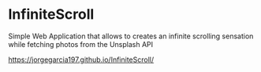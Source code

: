 # InfiniteScroll
Simple Web Application that allows to creates an infinite scrolling sensation while fetching photos from the Unsplash API



https://jorgegarcia197.github.io/InfiniteScroll/
